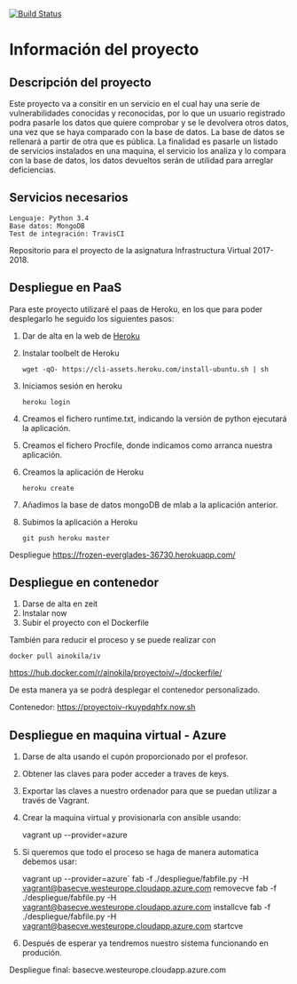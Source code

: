 [![Build Status](https://travis-ci.org/ainokila/ProyectoIV.svg?branch=master)](https://travis-ci.org/ainokila/ProyectoIV)

# Información del proyecto
## Descripción del proyecto

Este proyecto va a consitir en un servicio en el cual hay una serie de vulnerabilidades conocidas y reconocidas, por lo que un usuario registrado podra pasarle los datos que quiere comprobar y se le devolvera otros datos, una vez que se haya comparado con la base de datos. La base de datos se rellenará a partir de otra que es pública. La finalidad es pasarle un listado de servicios instalados en una maquina, el servicio los analiza y lo compara con la base de datos, los datos devueltos serán de utilidad para arreglar deficiencias.

## Servicios necesarios

    Lenguaje: Python 3.4
    Base datos: MongoDB
    Test de integración: TravisCI


Repositorio para el proyecto de la asignatura Infrastructura Virtual 2017-2018.

## Despliegue en PaaS

Para este proyecto utilizaré el paas de Heroku, en los que para poder desplegarlo he seguido los siguientes pasos:

1. Dar de alta en la web de [Heroku](https://dashboard.heroku.com/login)
2. Instalar toolbelt de Heroku

    `wget -qO- https://cli-assets.heroku.com/install-ubuntu.sh | sh`

3. Iniciamos sesión en heroku

    `heroku login`

4. Creamos el fichero runtime.txt, indicando la versión de python ejecutará la aplicación.
5. Creamos el fichero Procfile, donde indicamos como arranca nuestra aplicación.
6. Creamos la aplicación de Heroku

    `heroku create`

7. Añadimos la base de datos mongoDB de mlab a la aplicación anterior.
8. Subimos la aplicación a Heroku

    `git push heroku master`

Despliegue https://frozen-everglades-36730.herokuapp.com/



## Despliegue en contenedor

1. Darse de alta en zeit
2. Instalar now
3. Subir el proyecto con el Dockerfile

También para reducir el proceso y se puede realizar con

	docker pull ainokila/iv

https://hub.docker.com/r/ainokila/proyectoiv/~/dockerfile/

De esta manera ya se podrá desplegar el contenedor personalizado.

Contenedor: https://proyectoiv-rkuypdqhfx.now.sh


## Despliegue en maquina virtual - Azure

1. Darse de alta usando el cupón proporcionado por el profesor.
2. Obtener las claves para poder acceder a traves de keys.
3. Exportar las claves a nuestro ordenador para que se puedan utilizar a través de Vagrant.
3. Crear la maquina virtual y provisionarla con ansible usando:

	vagrant up --provider=azure

4. Si queremos que todo el proceso se haga de manera automatica debemos usar:


	vagrant up --provider=azure`
	fab -f ./despliegue/fabfile.py -H vagrant@basecve.westeurope.cloudapp.azure.com removecve
	fab -f ./despliegue/fabfile.py -H vagrant@basecve.westeurope.cloudapp.azure.com installcve
	fab -f ./despliegue/fabfile.py -H vagrant@basecve.westeurope.cloudapp.azure.com startcve

5. Después de esperar ya tendremos nuestro sistema funcionando en produción.

Despliegue final: basecve.westeurope.cloudapp.azure.com

